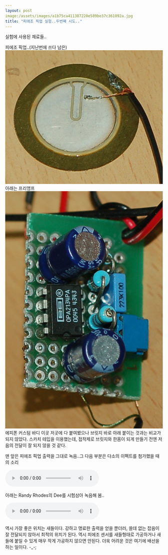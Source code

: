 ```yaml
---
layout: post
image:/assets/images/a1b75ca411387220e589be37c361092a.jpg
title: "피에조 픽업 실험..두번째 시도.."
---
```


실험에 사용된 재료들..

피에조 픽업..(지난번에 쓰다 남은)
![image](/assets/images/a1b75ca411387220e589be37c361092a.jpg)
아래는 프리앰프
![image](/assets/images/0e859bd1b907a2088a37d70ab1d8872b.jpg)
에피폰 커스텀 바디 이곳 저곳에 다 붙여봤으나 브릿지 바로 아래 붙이는 것과는 비교가 되지 않았다. 스카치 테입을 이용했는데, 접착제로 브릿지와 한몸이 되게 만들기 전엔 저음의 전달이 잘 되지 않을 것 같다.

맨 앞은 피에조 픽업 출력을 그대로 녹음..그 다음 부분은 다소의 이펙트를 첨가했을 때의 소리

<audio src="/assets/images/d0b5dcefd64e8cb61d646438c6686125.mp3" controls preload></audio>


아래는 Randy Rhodes의 Dee를 시험삼아 녹음해 봄..

<audio src="/assets/images/410dad26f9f0ad90ec0abd02594254e8.mp3" controls preload></audio>

역시 가장 좋은 위치는 새들이다. 강하고 명료한 출력을 얻을 뿐더러, 쓸데 없는 잡음이 잘 전달되지 않아서 최적의 위치가 된다. 역시 피에조 센서를 새들형태로 가공하거나 새들에 붙일 수 있게 매우 작게 가공하지 않으면 안된다. 더욱 어려운 것은 여기에 배선을 하는 일이다. -_-;


